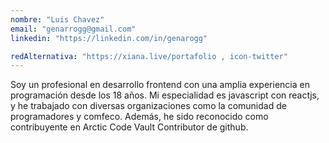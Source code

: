 ```yaml
---
nombre: "Luis Chavez"
email: "genarrogg@gmail.com"
linkedin: "https://linkedin.com/in/genarogg"

redAlternativa: "https://xiana.live/portafolio , icon-twitter"
---
```


Soy un profesional en desarrollo frontend con una amplia experiencia en programación desde los 18 años. Mi especialidad es javascript con reactjs, y he trabajado con diversas organizaciones como la comunidad de programadores y comfeco. Además, he sido reconocido como contribuyente en Arctic Code Vault Contributor de github.
